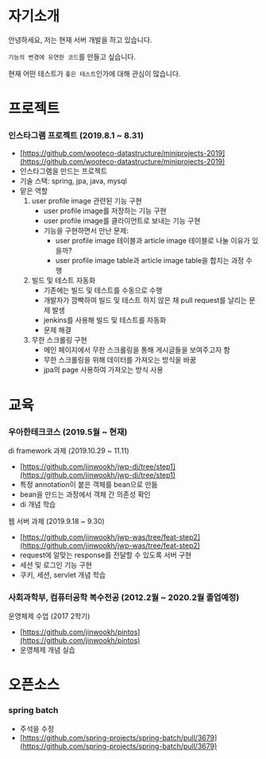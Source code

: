 # 자기소개

안녕하세요, 저는 현재 서버 개발을 하고 있습니다.

`기능의 변경에 유연한 코드`를 만들고 싶습니다.

현재 어떤 테스트가 `좋은 테스트`인가에 대해 관심이 많습니다.


# 프로젝트

### 인스타그램 프로젝트 (2019.8.1 ~ 8.31)

- [https://github.com/wooteco-datastructure/miniprojects-2019](https://github.com/wooteco-datastructure/miniprojects-2019)
- 인스타그램을 만드는 프로젝트
- 기술 스택: spring, jpa, java, mysql
- 맡은 역할
    1. user profile image 관련된 기능 구현
        - user profile image를 저장하는 기능 구현
        - user profile image를 클라이언트로 보내는 기능 구현
        - 기능을 구현하면서 만난 문제:
            - user profile image 테이블과 article image 테이블로 나눌 이유가 있을까?
            - user profile image table과 article image table을 합치는 과정 수행
    2. 빌드 및 테스트 자동화
        - 기존에는 빌드 및 테스트를 수동으로 수행
        - 개발자가 깜빡하여 빌드 및 테스트 하지 않은 채 pull request를 날리는 문제 발생
        - jenkins를 사용해 빌드 및 테스트를 자동화
        - 문제 해결
    3. 무한 스크롤링 구현
        - 메인 페이지에서 무한 스크롤링을 통해 게시글들을 보여주고자 함
        - 무한 스크롤링을 위해 데이터를 가져오는 방식을 바꿈
        - jpa의 page 사용하여 가져오는 방식 사용

# 교육

### 우아한테크코스 (2019.5월 ~ 현재)

di framework 과제 (2019.10.29 ~ 11.11)
- [https://github.com/jinwookh/jwp-di/tree/step1](https://github.com/jinwookh/jwp-di/tree/step1)
- 특정 annotation이 붙은 객체를 bean으로 만듦
- bean을 만드는 과정에서 객체 간 의존성 확인
- di 개념 학습

웹 서버 과제 (2019.9.18 ~ 9.30)
- [https://github.com/jinwookh/jwp-was/tree/feat-step2](https://github.com/jinwookh/jwp-was/tree/feat-step2)
- request에 알맞는 response를 전달할 수 있도록 서버 구현
- 세션 및 로그인 기능 구현
- 쿠키, 세션, servlet 개념 학습

### 사회과학부, 컴퓨터공학 복수전공 (2012.2월 ~ 2020.2월 졸업예정)

운영체제 수업 (2017 2학기)
- [https://github.com/jinwookh/pintos](https://github.com/jinwookh/pintos)
- 운영체제 개념 실습

# 오픈소스
### spring batch
- 주석을 수정
- [https://github.com/spring-projects/spring-batch/pull/3679](https://github.com/spring-projects/spring-batch/pull/3679)
